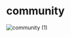 # community


![community (1)](https://user-images.githubusercontent.com/114653884/222240493-a6a6a5a0-4fd8-438f-a1e4-cbcf60285681.png)
